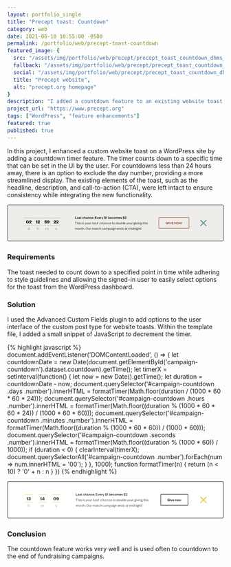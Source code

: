 ```yaml
---
layout: portfolio_single
title: "Precept toast: Countdown"
category: web
date: 2021-06-10 10:55:00 -0500
permalink: /portfolio/web/precept-toast-countdown
featured_image: {
  src: "/assets/img/portfolio/web/precept/precept_toast_countdown_dhms_450x300.webp",
  fallback: "/assets/img/portfolio/web/precept/precept_toast_countdown_dhms_450x300.jpg",
  social: "/assets/img/portfolio/web/precept/precept_toast_countdown_dhms_1200x630.jpg",
  title: "Precept website",
  alt: "precept.org homepage"
}
description: "I added a countdown feature to an existing website toast element."
project_url: "https://www.precept.org"
tags: ["WordPress", "feature enhancements"]
featured: true
published: true
---
```


In this project, I enhanced a custom website toast on a WordPress site by adding a countdown timer feature. The timer counts down to a specific time that can be set in the UI by the user. For countdowns less than 24 hours away, there is an option to exclude the day number, providing a more streamlined display. The existing elements of the toast, such as the headline, description, and call-to-action (CTA), were left intact to ensure consistency while integrating the new functionality.

<picture class="block md:mx-12 xl:mx-0">
	<source type="image/webp" srcset="/assets/img/portfolio/web/precept/precept_toast_countdown_dhms_1000x172.webp" >
	<img src="/assets/img/portfolio/web/precept/precept_toast_countdown_dhms_1000x172.png" class="shadow" alt="A countdown timer on a website toast modal" />
</picture>

### Requirements

The toast needed to count down to a specified point in time while adhering to style guidelines and allowing the signed-in user to easily select options for the toast from the WordPress dashboard.

### Solution

I used the Advanced Custom Fields plugin to add options to the user interface of the custom post type for website toasts. Within the template file, I added a small snippet of JavaScript to decrement the timer.

{% highlight javascript %}
document.addEventListener('DOMContentLoaded', () => {
	let countdownDate = new Date(document.getElementById('campaign-countdown').dataset.countdown).getTime();
	let timerX = setInterval(function() {
		let now = new Date().getTime();
		let duration = countdownDate - now;
		document.querySelector('#campaign-countdown .days .number').innerHTML = formatTimer(Math.floor(duration / (1000 * 60 * 60 * 24)));
		document.querySelector('#campaign-countdown .hours .number').innerHTML = formatTimer(Math.floor((duration % (1000 * 60 * 60 * 24)) / (1000 * 60 * 60)));
		document.querySelector('#campaign-countdown .minutes .number').innerHTML = formatTimer(Math.floor((duration % (1000 * 60 * 60)) / (1000 * 60)));
		document.querySelector('#campaign-countdown .seconds .number').innerHTML = formatTimer(Math.floor((duration % (1000 * 60)) / 1000));
		if (duration < 0) {
			clearInterval(timerX);
			document.querySelectorAll('#campaign-countdown .number').forEach(num => num.innerHTML = '00');
		}
	}, 1000);
	function formatTimer(n) { return (n < 10) ? '0' + n : n }
})
{% endhighlight %}

<picture class="block md:mx-12 xl:mx-0">
	<source type="image/webp" srcset="/assets/img/portfolio/web/precept/precept_toast_countdown_hms_1000x172.webp" >
	<img src="/assets/img/portfolio/web/precept/precept_toast_countdown_hms_1000x172.png" class="shadow" alt="A countdown timer on a website toast modal on Precept.org" />
</picture>

### Conclusion

The countdown feature works very well and is used often to countdown to the end of fundraising campaigns.